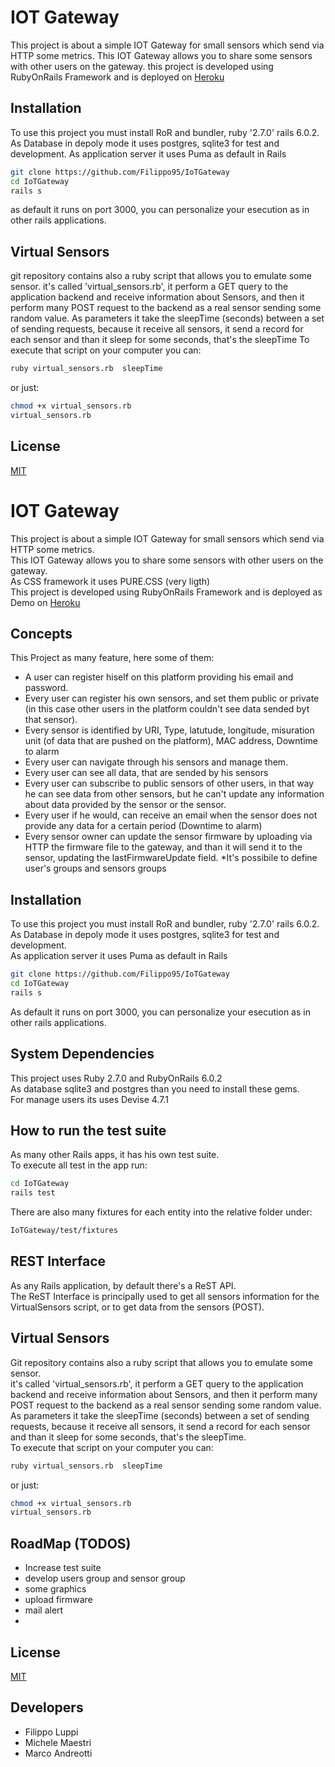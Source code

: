 # IOT Gateway

This project is about a simple IOT Gateway for small sensors which send via HTTP some metrics. 
This IOT Gateway allows you to share some sensors with other users on the gateway. 
this project is developed using RubyOnRails Framework and is deployed on [Heroku](https://pumpkin-cake-10633.herokuapp.com/)

## Installation
To use this project you must install RoR and bundler, ruby '2.7.0'
rails 6.0.2. 
As Database in depoly mode it uses postgres, sqlite3 for test and development.
As application server it uses Puma as default in Rails


```bash
git clone https://github.com/Filippo95/IoTGateway
cd IoTGateway
rails s
```
as default it runs on port 3000, you can personalize your esecution as in other rails applications. 

## Virtual Sensors
git repository contains also a ruby script that allows you to emulate some sensor. 
it's called 'virtual_sensors.rb', it perform a GET query to the application backend and receive information about Sensors, and then it perform many POST request to the backend as a real sensor sending some random value.
As parameters it take the sleepTime (seconds) between a set of sending requests, because it receive all sensors, it send a record for each sensor and than it sleep for some seconds, that's the sleepTime
To execute that script on your computer you can:
```bash
ruby virtual_sensors.rb  sleepTime
```
or just:
```bash
chmod +x virtual_sensors.rb
virtual_sensors.rb 
```


## License
[MIT](https://choosealicense.com/licenses/mit/)

# IOT Gateway

This project is about a simple IOT Gateway for small sensors which send via HTTP some metrics. \
This IOT Gateway allows you to share some sensors with other users on the gateway. \
As CSS framework it uses PURE.CSS (very ligth) \
This project is developed using RubyOnRails Framework and is deployed as Demo on [Heroku](https://pumpkin-cake-10633.herokuapp.com/)

## Concepts
This Project as many feature, here some of them:
* A user can register hiself on this platform providing his email and password. 
* Every user can register his own sensors, and  set them public or private (in this case other users in the platform couldn't see data sended byt that sensor). 
* Every sensor is identified by URI, Type, latutude, longitude, misuration unit (of data that are pushed on the platform), MAC address, Downtime to alarm
* Every user can navigate through his sensors and manage them. 
* Every user can see all data, that are sended by his sensors
* Every user can subscribe to public sensors of other users, in that way he can see data from other sensors, but he can't update any information about data provided by the sensor or the sensor. 
* Every user if he would, can receive an email when the sensor does not provide any data for a certain period (Downtime to alarm)
* Every sensor owner can update the sensor firmware by uploading via HTTP the firmware file to the gateway, and than it will send it to the sensor, updating the lastFirmwareUpdate field. 
*It's possibile to define user's groups and sensors groups

## Installation
To use this project you must install RoR and bundler, ruby '2.7.0'
rails 6.0.2. \
As Database in depoly mode it uses postgres, sqlite3 for test and development.\
As application server it uses Puma as default in Rails


```bash
git clone https://github.com/Filippo95/IoTGateway
cd IoTGateway
rails s
```
As default it runs on port 3000, you can personalize your esecution as in other rails applications. 

## System Dependencies
This project uses Ruby 2.7.0 and RubyOnRails 6.0.2 \
As database sqlite3 and postgres than you need to install these gems. \
For manage users its uses Devise 4.7.1


## How to run the test suite
As many other Rails apps, it has his own test suite. \
To execute all test in the app run:
```bash
cd IoTGateway
rails test
```
There are also many fixtures for each entity into the relative folder under:
```bash
IoTGateway/test/fixtures
```

## REST Interface
As any Rails application, by default there's a ReST API.\
The ReST Interface is principally used to get all sensors information for the VirtualSensors script, or to get data from the sensors (POST). 


## Virtual Sensors
Git repository contains also a ruby script that allows you to emulate some sensor. \
it's called 'virtual_sensors.rb', it perform a GET query to the application backend and receive information about Sensors, and then it perform many POST request to the backend as a real sensor sending some random value.\
As parameters it take the sleepTime (seconds) between a set of sending requests, because it receive all sensors, it send a record for each sensor and than it sleep for some seconds, that's the sleepTime.\
To execute that script on your computer you can:
```bash
ruby virtual_sensors.rb  sleepTime
```
or just:
```bash
chmod +x virtual_sensors.rb
virtual_sensors.rb 
```
## RoadMap (TODOS)
* Increase test suite
* develop users group and sensor group
* some graphics
* upload firmware
* mail alert
* 

## License
[MIT](https://choosealicense.com/licenses/mit/)

## Developers
* Filippo Luppi
* Michele Maestri 
* Marco Andreotti
